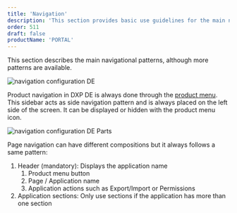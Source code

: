 ```yaml
---
title: 'Navigation'
description: 'This section provides basic use guidelines for the main navigation patterns of the system.'
order: 511
draft: false
productName: 'PORTAL'
---
```


This section describes the main navigational patterns, although more patterns are available.

![navigation configuration DE](/images/lexicon/Navigation.jpg)

Product navigation in DXP DE is always done through the [product menu](./../sidebar/product-menu). This sidebar acts as side navigation pattern and is always placed on the left side of the screen. It can be displayed or hidden with the product menu icon.

![navigation configuration DE Parts](/images/lexicon/NavigationParts.jpg)

Page navigation can have different compositions but it always follows a same pattern:

1. Header (mandatory): Displays the application name
    1. Product menu button
    2. Page / Application name
    3. Application actions such as Export/Import or Permissions
2. Application sections: Only use sections if the application has more than one section
